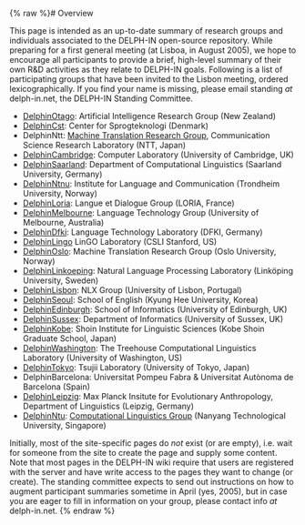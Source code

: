 {% raw %}# Overview

This page is intended as an up-to-date summary of research groups and
individuals associated to the DELPH-IN open-source repository. While
preparing for a first general meeting (at Lisboa, in August 2005), we
hope to encourage all participants to provide a brief, high-level
summary of their own R&D activities as they relate to DELPH-IN goals.
Following is a list of participating groups that have been invited to
the Lisbon meeting, ordered lexicographically. If you find your name is
missing, please email standing *at* delph-in.net, the DELPH-IN Standing
Committee.

- [DelphinOtago](https://blog.inductorsoftware.com/docsproto/missing/DelphinOtago): Artificial Intelligence Research Group
(New Zealand)
- [DelphinCst](https://blog.inductorsoftware.com/docsproto/missing/DelphinCst): Center for Sprogteknologi (Denmark)
- DelphinNtt: [Machine Translation Research
Group](http://www.kecl.ntt.co.jp/icl/mtg), Communication Science
Research Laboratory (NTT, Japan)
- [DelphinCambridge](https://blog.inductorsoftware.com/docsproto/missing/DelphinCambridge): Computer Laboratory
(University of Cambridge, UK)
- [DelphinSaarland](https://blog.inductorsoftware.com/docsproto/missing/DelphinSaarland): Department of Computational
Linguistics (Saarland University, Germany)
- [DelphinNtnu](https://blog.inductorsoftware.com/docsproto/missing/DelphinNtnu): Institute for Language and Communication
(Trondheim University, Norway)
- [DelphinLoria](https://blog.inductorsoftware.com/docsproto/missing/DelphinLoria): Langue et Dialogue Group (LORIA,
France)
- [DelphinMelbourne](https://blog.inductorsoftware.com/docsproto/missing/DelphinMelbourne): Language Technology Group
(University of Melbourne, Australia)
- [DelphinDfki](https://blog.inductorsoftware.com/docsproto/missing/DelphinDfki): Language Technology Laboratory (DFKI,
Germany)
- [DelphinLingo](https://blog.inductorsoftware.com/docsproto/missing/DelphinLingo) LinGO Laboratory (CSLI Stanford, US)
- [DelphinOslo](https://blog.inductorsoftware.com/docsproto/missing/DelphinOslo): Machine Translation Research Group (Oslo
University, Norway)
- [DelphinLinkoeping](https://blog.inductorsoftware.com/docsproto/missing/DelphinLinkoeping): Natural Language Processing
Laboratory (Linköping University, Sweden)
- [DelphinLisbon](https://blog.inductorsoftware.com/docsproto/grammars/DelphinLisbon): NLX Group (University of Lisbon,
Portugal)
- [DelphinSeoul](https://blog.inductorsoftware.com/docsproto/missing/DelphinSeoul): School of English (Kyung Hee
University, Korea)
- [DelphinEdinburgh](https://blog.inductorsoftware.com/docsproto/missing/DelphinEdinburgh): School of Informatics
(University of Edinburgh, UK)
- [DelphinSussex](https://blog.inductorsoftware.com/docsproto/missing/DelphinSussex): Department of Informatics
(University of Sussex, UK)
- [DelphinKobe](https://blog.inductorsoftware.com/docsproto/missing/DelphinKobe): Shoin Institute for Linguistic Sciences
(Kobe Shoin Graduate School, Japan)
- [DelphinWashington](https://blog.inductorsoftware.com/docsproto/missing/DelphinWashington): The Treehouse Computational
Linguistics Laboratory (University of Washington, US)
- [DelphinTokyo](https://blog.inductorsoftware.com/docsproto/missing/DelphinTokyo): Tsujii Laboratory (University of
Tokyo, Japan)
- DelphinBarcelona: Universitat Pompeu Fabra &
Universitat Autònoma de Barcelona (Spain)
- [DelphinLeipzig](https://blog.inductorsoftware.com/docsproto/missing/DelphinLeipzig): Max Planck Insitute for
Evolutionary Anthropology, Department of Linguistics (Leipzig,
Germany)
- [DelphinNtu](/DelphinNtu): [Computational Linguistics
Group](http://compling.hss.ntu.edu.sg/) (Nanyang Technological
University, Singapore)

Initially, most of the site-specific pages do *not* exist (or are
empty), i.e. wait for someone from the site to create the page and
supply some content. Note that most pages in the DELPH-IN wiki require
that users are registered with the server and have write access to the
pages they want to change (or create). The standing committee expects to
send out instructions on how to augment participant summaries sometime
in April (yes, 2005), but in case you are eager to fill in information
on your group, please contact info *at* delph-in.net.
<update date omitted for speed>{% endraw %}